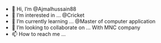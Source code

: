 - 👋 Hi, I’m @Ajmalhussain88
- 👀 I’m interested in ... @Cricket 
- 🌱 I’m currently learning ... @Master of computer application 
- 💞️ I’m looking to collaborate on ... With MNC company 
- 📫 How to reach me ...

<!---
Ajmalhussain88/Ajmalhussain88 is a ✨ special ✨ repository because its `README.md` (this file) appears on your GitHub profile.
You can click the Preview link to take a look at your changes.
--->
